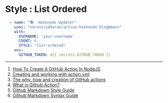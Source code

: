# Style : List Ordered

```yaml
  - name: "📚  Hashnode Updater"
    uses: "varunsridharan/action-hashnode-blog@main"
    with:
      USERNAME: 'your-username'
      COUNT: 6
      STYLE: "list-ordered"
    env:
      GITHUB_TOKEN: ${{ secrets.GITHUB_TOKEN }}
```

---

<!-- HASHNODE_BLOG:START -->
1. [How To Create A GitHub Action In NodeJS](https://varunsridharan.hashnode.dev/how-to-create-a-github-action-in-nodejs-ckhotkjx90515eks1gdzhhs7w)
1. [Creating and working with action.yml](https://varunsridharan.hashnode.dev/creating-and-working-with-actionyml-ckhnbklhw06q09ms10t9s93d0)
1. [The why, how and creation of GitHub actions](https://varunsridharan.hashnode.dev/the-why-how-and-creation-of-github-actions-ckhluze5o052fp7s1624uaiv4)
1. [What is Github Action?](https://varunsridharan.hashnode.dev/what-is-github-action-ckhkg1lpo00wqzms16kdhbx1b)
1. [Github Markdown Style Guide](https://varunsridharan.hashnode.dev/github-markdown-style-guide-ckhiy7pke003j8vs12mu84rnf)
1. [Github Markdown Syntax Guide](https://varunsridharan.hashnode.dev/github-markdown-syntax-guide-ckhhrps2i01clb0s150qk9495)
<!-- HASHNODE_BLOG:END -->